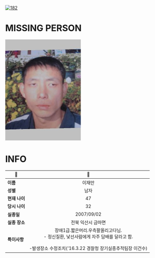 [![182](https://img.shields.io/badge/%EC%8B%A4%EC%A2%85%EC%8B%A0%EA%B3%A0%EB%8A%94%20%EA%B5%AD%EB%B2%88%EC%97%86%EC%9D%B4-182-blue)](http://safe182.go.kr/index.do)

# MISSING PERSON

<img src="./missing_person.jpg">

# INFO

|🔑|💎|
|--|:--:|
|**이름**|이재만|
|**성별**|남자|
|**현재 나이**|47|
|**당시 나이**|32|
|**실종일**|2007/09/02|
|**실종 장소**|전북 익산시 금마면 |
|**특이사항**|장애1급.짧은머리.우측팔올리고다님.</br>- 정신질환, 낯선사람에게 자주 담배를 달라고 함.</br></br>-발생장소 수정조치('16.3.22 경찰청 장기실종추적팀장 이건수)|

